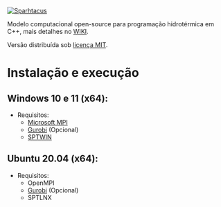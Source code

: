 [![Sparhtacus](https://sparhtacus.com/wp-content/uploads/2020/12/spt-hzG.png)](https://sparhtacus.com/sobre/)

Modelo computacional open-source para programação hidrotérmica em C++, mais detalhes no [WIKI](https://github.com/SPARHTACUS/SPTcpp/wiki). 

Versão distribuída sob [licença MIT](https://github.com/SPARHTACUS/SPTcpp/blob/main/LICENSE.md). 


# Instalação e execução

## Windows 10 e 11 (x64):

* Requisitos:
  * [Microsoft MPI](https://docs.microsoft.com/en-us/message-passing-interface/microsoft-mpi)
  * [Gurobi](https://www.gurobi.com/) (Opcional)
  * [SPTWIN](https://github.com/SPARHTACUS/SPTcpp/releases/tag/alpha)

## Ubuntu 20.04 (x64):

* Requisitos:
  * OpenMPI
  * [Gurobi](https://www.gurobi.com/) (Opcional)
  * SPTLNX 
